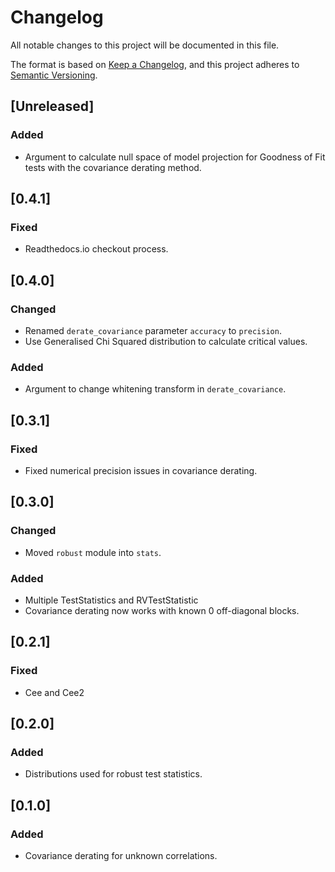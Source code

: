 # Changelog

All notable changes to this project will be documented in this file.

The format is based on [Keep a Changelog](https://keepachangelog.com/en/1.1.0/),
and this project adheres to
[Semantic Versioning](https://semver.org/spec/v2.0.0.html).

## [Unreleased]

### Added

- Argument to calculate null space of model projection for Goodness of Fit tests
  with the covariance derating method.

## [0.4.1]

### Fixed

- Readthedocs.io checkout process.

## [0.4.0]

### Changed

- Renamed `derate_covariance` parameter `accuracy` to `precision`.
- Use Generalised Chi Squared distribution to calculate critical values.

### Added

- Argument to change whitening transform in `derate_covariance`.

## [0.3.1]

### Fixed

- Fixed numerical precision issues in covariance derating.

## [0.3.0]

### Changed

- Moved `robust` module into `stats`.

### Added

- Multiple TestStatistics and RVTestStatistic
- Covariance derating now works with known 0 off-diagonal blocks.

## [0.2.1]

### Fixed

- Cee and Cee2

## [0.2.0]

### Added

- Distributions used for robust test statistics.

## [0.1.0]

### Added

- Covariance derating for unknown correlations.
